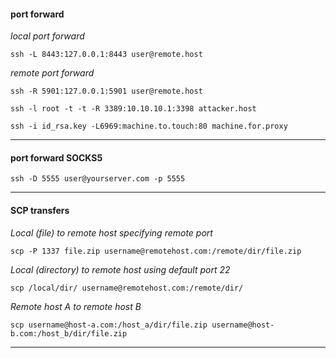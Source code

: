 #### port forward

*local port forward*

```ssh -L 8443:127.0.0.1:8443 user@remote.host```

*remote port forward*

```ssh -R 5901:127.0.0.1:5901 user@remote.host```

```ssh -l root -t -t -R 3389:10.10.10.1:3398 attacker.host```

```ssh -i id_rsa.key -L6969:machine.to.touch:80 machine.for.proxy```

-----


#### port forward SOCKS5

```ssh -D 5555 user@yourserver.com -p 5555```

-----


#### SCP transfers

*Local (file) to remote host specifying remote port*

```scp -P 1337 file.zip username@remotehost.com:/remote/dir/file.zip```

*Local (directory) to remote host using default port 22*

```scp /local/dir/ username@remotehost.com:/remote/dir/```

*Remote host A to remote host B*

```scp username@host-a.com:/host_a/dir/file.zip username@host-b.com:/host_b/dir/file.zip```

-----

